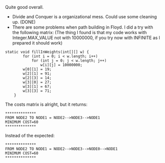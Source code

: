 Quite good overall.

* Divide and Conquer is a organizational mess. Could use some cleaning up. (DONE)
* There are some problems when path building in Floyd. I did a try with the following matrix: (The thing I found is that my code works with Integer.MAX_VALUE not with 10000000, if you try now with INFINITE as I prepared it should work)
```
static void fillInWeights(int[][] w) {
		for (int i = 0; i < w.length; i++)
			for (int j = 0; j < w.length; j++)
				w[i][j] = 10000000;
		w[0][1] = 19;
		w[2][1] = 91;
		w[2][3] = 14;
		w[3][0] = 27;
		w[3][1] = 67;
		w[3][3] = 71;
	}
```
The costs matrix is alright, but it returns:
```
**************
FROM NODE2 TO NODE1 = NODE2-->NODE3-->NODE1
MINIMUM COST=60
**************
```
Instead of the expected:
```
**************
FROM NODE2 TO NODE1 = NODE2-->NODE3-->NODE0-->NODE1
MINIMUM COST=60
**************
```
